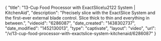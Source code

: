 {
    "title": "13-Cup Food Processor with ExactSlice\u2122 System | KitchenAid",
    "description": "Precisely slice with the ExactSlice System and the first-ever external blade control. Slice thick to thin and everything in between.",
    "videoid": "6286087",
    "date_created": "1438302737",
    "date_modified": "1452130013",
    "type": "captivate",
    "layout": "video",
    "url": "\/v\/13-cup-food-processor-with-exactslice-system-kitchenaid\/6286087"
}